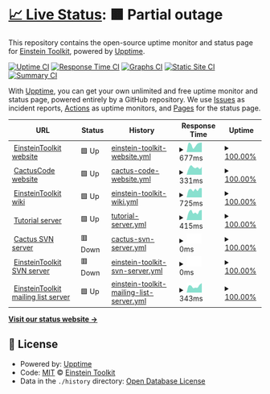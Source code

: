 # [📈 Live Status](https://einsteintoolkit.github.io/uptime): <!--live status--> **🟧 Partial outage**

This repository contains the open-source uptime monitor and status page for [Einstein Toolkit](http://einsteintoolkit.org/), powered by [Upptime](https://github.com/upptime/upptime).

[![Uptime CI](https://github.com/einsteintoolkit/uptime/workflows/Uptime%20CI/badge.svg)](https://github.com/einsteintoolkit/uptime/actions?query=workflow%3A%22Uptime+CI%22)
[![Response Time CI](https://github.com/einsteintoolkit/uptime/workflows/Response%20Time%20CI/badge.svg)](https://github.com/einsteintoolkit/uptime/actions?query=workflow%3A%22Response+Time+CI%22)
[![Graphs CI](https://github.com/einsteintoolkit/uptime/workflows/Graphs%20CI/badge.svg)](https://github.com/einsteintoolkit/uptime/actions?query=workflow%3A%22Graphs+CI%22)
[![Static Site CI](https://github.com/einsteintoolkit/uptime/workflows/Static%20Site%20CI/badge.svg)](https://github.com/einsteintoolkit/uptime/actions?query=workflow%3A%22Static+Site+CI%22)
[![Summary CI](https://github.com/einsteintoolkit/uptime/workflows/Summary%20CI/badge.svg)](https://github.com/einsteintoolkit/uptime/actions?query=workflow%3A%22Summary+CI%22)

With [Upptime](https://upptime.js.org), you can get your own unlimited and free uptime monitor and status page, powered entirely by a GitHub repository. We use [Issues](https://github.com/einsteintoolkit/uptime/issues) as incident reports, [Actions](https://github.com/einsteintoolkit/uptime/actions) as uptime monitors, and [Pages](https://einsteintoolkit.github.io/uptime) for the status page.

<!--start: status pages-->
<!-- This summary is generated by Upptime (https://github.com/upptime/upptime) -->
<!-- Do not edit this manually, your changes will be overwritten -->
<!-- prettier-ignore -->
| URL | Status | History | Response Time | Uptime |
| --- | ------ | ------- | ------------- | ------ |
| <img alt="" src="https://icons.duckduckgo.com/ip3/www.einsteintoolkit.org.ico" height="13"> [EinsteinToolkit website](https://www.einsteintoolkit.org) | 🟩 Up | [einstein-toolkit-website.yml](https://github.com/EinsteinToolkit/uptime/commits/HEAD/history/einstein-toolkit-website.yml) | <details><summary><img alt="Response time graph" src="./graphs/einstein-toolkit-website/response-time-week.png" height="20"> 677ms</summary><br><a href="https://einsteintoolkit.github.io/uptime/history/einstein-toolkit-website"><img alt="Response time 692" src="https://img.shields.io/endpoint?url=https%3A%2F%2Fraw.githubusercontent.com%2FEinsteinToolkit%2Fuptime%2FHEAD%2Fapi%2Feinstein-toolkit-website%2Fresponse-time.json"></a><br><a href="https://einsteintoolkit.github.io/uptime/history/einstein-toolkit-website"><img alt="24-hour response time 873" src="https://img.shields.io/endpoint?url=https%3A%2F%2Fraw.githubusercontent.com%2FEinsteinToolkit%2Fuptime%2FHEAD%2Fapi%2Feinstein-toolkit-website%2Fresponse-time-day.json"></a><br><a href="https://einsteintoolkit.github.io/uptime/history/einstein-toolkit-website"><img alt="7-day response time 677" src="https://img.shields.io/endpoint?url=https%3A%2F%2Fraw.githubusercontent.com%2FEinsteinToolkit%2Fuptime%2FHEAD%2Fapi%2Feinstein-toolkit-website%2Fresponse-time-week.json"></a><br><a href="https://einsteintoolkit.github.io/uptime/history/einstein-toolkit-website"><img alt="30-day response time 964" src="https://img.shields.io/endpoint?url=https%3A%2F%2Fraw.githubusercontent.com%2FEinsteinToolkit%2Fuptime%2FHEAD%2Fapi%2Feinstein-toolkit-website%2Fresponse-time-month.json"></a><br><a href="https://einsteintoolkit.github.io/uptime/history/einstein-toolkit-website"><img alt="1-year response time 735" src="https://img.shields.io/endpoint?url=https%3A%2F%2Fraw.githubusercontent.com%2FEinsteinToolkit%2Fuptime%2FHEAD%2Fapi%2Feinstein-toolkit-website%2Fresponse-time-year.json"></a></details> | <details><summary><a href="https://einsteintoolkit.github.io/uptime/history/einstein-toolkit-website">100.00%</a></summary><a href="https://einsteintoolkit.github.io/uptime/history/einstein-toolkit-website"><img alt="All-time uptime 100.00%" src="https://img.shields.io/endpoint?url=https%3A%2F%2Fraw.githubusercontent.com%2FEinsteinToolkit%2Fuptime%2FHEAD%2Fapi%2Feinstein-toolkit-website%2Fuptime.json"></a><br><a href="https://einsteintoolkit.github.io/uptime/history/einstein-toolkit-website"><img alt="24-hour uptime 100.00%" src="https://img.shields.io/endpoint?url=https%3A%2F%2Fraw.githubusercontent.com%2FEinsteinToolkit%2Fuptime%2FHEAD%2Fapi%2Feinstein-toolkit-website%2Fuptime-day.json"></a><br><a href="https://einsteintoolkit.github.io/uptime/history/einstein-toolkit-website"><img alt="7-day uptime 100.00%" src="https://img.shields.io/endpoint?url=https%3A%2F%2Fraw.githubusercontent.com%2FEinsteinToolkit%2Fuptime%2FHEAD%2Fapi%2Feinstein-toolkit-website%2Fuptime-week.json"></a><br><a href="https://einsteintoolkit.github.io/uptime/history/einstein-toolkit-website"><img alt="30-day uptime 100.00%" src="https://img.shields.io/endpoint?url=https%3A%2F%2Fraw.githubusercontent.com%2FEinsteinToolkit%2Fuptime%2FHEAD%2Fapi%2Feinstein-toolkit-website%2Fuptime-month.json"></a><br><a href="https://einsteintoolkit.github.io/uptime/history/einstein-toolkit-website"><img alt="1-year uptime 100.00%" src="https://img.shields.io/endpoint?url=https%3A%2F%2Fraw.githubusercontent.com%2FEinsteinToolkit%2Fuptime%2FHEAD%2Fapi%2Feinstein-toolkit-website%2Fuptime-year.json"></a></details>
| <img alt="" src="https://icons.duckduckgo.com/ip3/www.cactuscode.org.ico" height="13"> [CactusCode website](https://www.cactuscode.org) | 🟩 Up | [cactus-code-website.yml](https://github.com/EinsteinToolkit/uptime/commits/HEAD/history/cactus-code-website.yml) | <details><summary><img alt="Response time graph" src="./graphs/cactus-code-website/response-time-week.png" height="20"> 331ms</summary><br><a href="https://einsteintoolkit.github.io/uptime/history/cactus-code-website"><img alt="Response time 341" src="https://img.shields.io/endpoint?url=https%3A%2F%2Fraw.githubusercontent.com%2FEinsteinToolkit%2Fuptime%2FHEAD%2Fapi%2Fcactus-code-website%2Fresponse-time.json"></a><br><a href="https://einsteintoolkit.github.io/uptime/history/cactus-code-website"><img alt="24-hour response time 359" src="https://img.shields.io/endpoint?url=https%3A%2F%2Fraw.githubusercontent.com%2FEinsteinToolkit%2Fuptime%2FHEAD%2Fapi%2Fcactus-code-website%2Fresponse-time-day.json"></a><br><a href="https://einsteintoolkit.github.io/uptime/history/cactus-code-website"><img alt="7-day response time 331" src="https://img.shields.io/endpoint?url=https%3A%2F%2Fraw.githubusercontent.com%2FEinsteinToolkit%2Fuptime%2FHEAD%2Fapi%2Fcactus-code-website%2Fresponse-time-week.json"></a><br><a href="https://einsteintoolkit.github.io/uptime/history/cactus-code-website"><img alt="30-day response time 311" src="https://img.shields.io/endpoint?url=https%3A%2F%2Fraw.githubusercontent.com%2FEinsteinToolkit%2Fuptime%2FHEAD%2Fapi%2Fcactus-code-website%2Fresponse-time-month.json"></a><br><a href="https://einsteintoolkit.github.io/uptime/history/cactus-code-website"><img alt="1-year response time 345" src="https://img.shields.io/endpoint?url=https%3A%2F%2Fraw.githubusercontent.com%2FEinsteinToolkit%2Fuptime%2FHEAD%2Fapi%2Fcactus-code-website%2Fresponse-time-year.json"></a></details> | <details><summary><a href="https://einsteintoolkit.github.io/uptime/history/cactus-code-website">100.00%</a></summary><a href="https://einsteintoolkit.github.io/uptime/history/cactus-code-website"><img alt="All-time uptime 100.00%" src="https://img.shields.io/endpoint?url=https%3A%2F%2Fraw.githubusercontent.com%2FEinsteinToolkit%2Fuptime%2FHEAD%2Fapi%2Fcactus-code-website%2Fuptime.json"></a><br><a href="https://einsteintoolkit.github.io/uptime/history/cactus-code-website"><img alt="24-hour uptime 100.00%" src="https://img.shields.io/endpoint?url=https%3A%2F%2Fraw.githubusercontent.com%2FEinsteinToolkit%2Fuptime%2FHEAD%2Fapi%2Fcactus-code-website%2Fuptime-day.json"></a><br><a href="https://einsteintoolkit.github.io/uptime/history/cactus-code-website"><img alt="7-day uptime 100.00%" src="https://img.shields.io/endpoint?url=https%3A%2F%2Fraw.githubusercontent.com%2FEinsteinToolkit%2Fuptime%2FHEAD%2Fapi%2Fcactus-code-website%2Fuptime-week.json"></a><br><a href="https://einsteintoolkit.github.io/uptime/history/cactus-code-website"><img alt="30-day uptime 100.00%" src="https://img.shields.io/endpoint?url=https%3A%2F%2Fraw.githubusercontent.com%2FEinsteinToolkit%2Fuptime%2FHEAD%2Fapi%2Fcactus-code-website%2Fuptime-month.json"></a><br><a href="https://einsteintoolkit.github.io/uptime/history/cactus-code-website"><img alt="1-year uptime 100.00%" src="https://img.shields.io/endpoint?url=https%3A%2F%2Fraw.githubusercontent.com%2FEinsteinToolkit%2Fuptime%2FHEAD%2Fapi%2Fcactus-code-website%2Fuptime-year.json"></a></details>
| <img alt="" src="https://www.wikipedia.org/static/favicon/wikipedia.ico" height="13"> [EinsteinToolkit wiki](https://docs.einsteintoolkit.org) | 🟩 Up | [einstein-toolkit-wiki.yml](https://github.com/EinsteinToolkit/uptime/commits/HEAD/history/einstein-toolkit-wiki.yml) | <details><summary><img alt="Response time graph" src="./graphs/einstein-toolkit-wiki/response-time-week.png" height="20"> 725ms</summary><br><a href="https://einsteintoolkit.github.io/uptime/history/einstein-toolkit-wiki"><img alt="Response time 715" src="https://img.shields.io/endpoint?url=https%3A%2F%2Fraw.githubusercontent.com%2FEinsteinToolkit%2Fuptime%2FHEAD%2Fapi%2Feinstein-toolkit-wiki%2Fresponse-time.json"></a><br><a href="https://einsteintoolkit.github.io/uptime/history/einstein-toolkit-wiki"><img alt="24-hour response time 947" src="https://img.shields.io/endpoint?url=https%3A%2F%2Fraw.githubusercontent.com%2FEinsteinToolkit%2Fuptime%2FHEAD%2Fapi%2Feinstein-toolkit-wiki%2Fresponse-time-day.json"></a><br><a href="https://einsteintoolkit.github.io/uptime/history/einstein-toolkit-wiki"><img alt="7-day response time 725" src="https://img.shields.io/endpoint?url=https%3A%2F%2Fraw.githubusercontent.com%2FEinsteinToolkit%2Fuptime%2FHEAD%2Fapi%2Feinstein-toolkit-wiki%2Fresponse-time-week.json"></a><br><a href="https://einsteintoolkit.github.io/uptime/history/einstein-toolkit-wiki"><img alt="30-day response time 725" src="https://img.shields.io/endpoint?url=https%3A%2F%2Fraw.githubusercontent.com%2FEinsteinToolkit%2Fuptime%2FHEAD%2Fapi%2Feinstein-toolkit-wiki%2Fresponse-time-month.json"></a><br><a href="https://einsteintoolkit.github.io/uptime/history/einstein-toolkit-wiki"><img alt="1-year response time 740" src="https://img.shields.io/endpoint?url=https%3A%2F%2Fraw.githubusercontent.com%2FEinsteinToolkit%2Fuptime%2FHEAD%2Fapi%2Feinstein-toolkit-wiki%2Fresponse-time-year.json"></a></details> | <details><summary><a href="https://einsteintoolkit.github.io/uptime/history/einstein-toolkit-wiki">100.00%</a></summary><a href="https://einsteintoolkit.github.io/uptime/history/einstein-toolkit-wiki"><img alt="All-time uptime 100.00%" src="https://img.shields.io/endpoint?url=https%3A%2F%2Fraw.githubusercontent.com%2FEinsteinToolkit%2Fuptime%2FHEAD%2Fapi%2Feinstein-toolkit-wiki%2Fuptime.json"></a><br><a href="https://einsteintoolkit.github.io/uptime/history/einstein-toolkit-wiki"><img alt="24-hour uptime 100.00%" src="https://img.shields.io/endpoint?url=https%3A%2F%2Fraw.githubusercontent.com%2FEinsteinToolkit%2Fuptime%2FHEAD%2Fapi%2Feinstein-toolkit-wiki%2Fuptime-day.json"></a><br><a href="https://einsteintoolkit.github.io/uptime/history/einstein-toolkit-wiki"><img alt="7-day uptime 100.00%" src="https://img.shields.io/endpoint?url=https%3A%2F%2Fraw.githubusercontent.com%2FEinsteinToolkit%2Fuptime%2FHEAD%2Fapi%2Feinstein-toolkit-wiki%2Fuptime-week.json"></a><br><a href="https://einsteintoolkit.github.io/uptime/history/einstein-toolkit-wiki"><img alt="30-day uptime 100.00%" src="https://img.shields.io/endpoint?url=https%3A%2F%2Fraw.githubusercontent.com%2FEinsteinToolkit%2Fuptime%2FHEAD%2Fapi%2Feinstein-toolkit-wiki%2Fuptime-month.json"></a><br><a href="https://einsteintoolkit.github.io/uptime/history/einstein-toolkit-wiki"><img alt="1-year uptime 100.00%" src="https://img.shields.io/endpoint?url=https%3A%2F%2Fraw.githubusercontent.com%2FEinsteinToolkit%2Fuptime%2FHEAD%2Fapi%2Feinstein-toolkit-wiki%2Fuptime-year.json"></a></details>
| <img alt="" src="https://jupyter.org/favicon.ico" height="13"> [Tutorial server](https://etk.cct.lsu.edu) | 🟩 Up | [tutorial-server.yml](https://github.com/EinsteinToolkit/uptime/commits/HEAD/history/tutorial-server.yml) | <details><summary><img alt="Response time graph" src="./graphs/tutorial-server/response-time-week.png" height="20"> 415ms</summary><br><a href="https://einsteintoolkit.github.io/uptime/history/tutorial-server"><img alt="Response time 510" src="https://img.shields.io/endpoint?url=https%3A%2F%2Fraw.githubusercontent.com%2FEinsteinToolkit%2Fuptime%2FHEAD%2Fapi%2Ftutorial-server%2Fresponse-time.json"></a><br><a href="https://einsteintoolkit.github.io/uptime/history/tutorial-server"><img alt="24-hour response time 487" src="https://img.shields.io/endpoint?url=https%3A%2F%2Fraw.githubusercontent.com%2FEinsteinToolkit%2Fuptime%2FHEAD%2Fapi%2Ftutorial-server%2Fresponse-time-day.json"></a><br><a href="https://einsteintoolkit.github.io/uptime/history/tutorial-server"><img alt="7-day response time 415" src="https://img.shields.io/endpoint?url=https%3A%2F%2Fraw.githubusercontent.com%2FEinsteinToolkit%2Fuptime%2FHEAD%2Fapi%2Ftutorial-server%2Fresponse-time-week.json"></a><br><a href="https://einsteintoolkit.github.io/uptime/history/tutorial-server"><img alt="30-day response time 400" src="https://img.shields.io/endpoint?url=https%3A%2F%2Fraw.githubusercontent.com%2FEinsteinToolkit%2Fuptime%2FHEAD%2Fapi%2Ftutorial-server%2Fresponse-time-month.json"></a><br><a href="https://einsteintoolkit.github.io/uptime/history/tutorial-server"><img alt="1-year response time 409" src="https://img.shields.io/endpoint?url=https%3A%2F%2Fraw.githubusercontent.com%2FEinsteinToolkit%2Fuptime%2FHEAD%2Fapi%2Ftutorial-server%2Fresponse-time-year.json"></a></details> | <details><summary><a href="https://einsteintoolkit.github.io/uptime/history/tutorial-server">100.00%</a></summary><a href="https://einsteintoolkit.github.io/uptime/history/tutorial-server"><img alt="All-time uptime 100.00%" src="https://img.shields.io/endpoint?url=https%3A%2F%2Fraw.githubusercontent.com%2FEinsteinToolkit%2Fuptime%2FHEAD%2Fapi%2Ftutorial-server%2Fuptime.json"></a><br><a href="https://einsteintoolkit.github.io/uptime/history/tutorial-server"><img alt="24-hour uptime 100.00%" src="https://img.shields.io/endpoint?url=https%3A%2F%2Fraw.githubusercontent.com%2FEinsteinToolkit%2Fuptime%2FHEAD%2Fapi%2Ftutorial-server%2Fuptime-day.json"></a><br><a href="https://einsteintoolkit.github.io/uptime/history/tutorial-server"><img alt="7-day uptime 100.00%" src="https://img.shields.io/endpoint?url=https%3A%2F%2Fraw.githubusercontent.com%2FEinsteinToolkit%2Fuptime%2FHEAD%2Fapi%2Ftutorial-server%2Fuptime-week.json"></a><br><a href="https://einsteintoolkit.github.io/uptime/history/tutorial-server"><img alt="30-day uptime 100.00%" src="https://img.shields.io/endpoint?url=https%3A%2F%2Fraw.githubusercontent.com%2FEinsteinToolkit%2Fuptime%2FHEAD%2Fapi%2Ftutorial-server%2Fuptime-month.json"></a><br><a href="https://einsteintoolkit.github.io/uptime/history/tutorial-server"><img alt="1-year uptime 100.00%" src="https://img.shields.io/endpoint?url=https%3A%2F%2Fraw.githubusercontent.com%2FEinsteinToolkit%2Fuptime%2FHEAD%2Fapi%2Ftutorial-server%2Fuptime-year.json"></a></details>
| <img alt="" src="https://subversion.apache.org/icon.png" height="13"> [Cactus SVN server](http://svn.cactuscode.org) | 🟥 Down | [cactus-svn-server.yml](https://github.com/EinsteinToolkit/uptime/commits/HEAD/history/cactus-svn-server.yml) | <details><summary><img alt="Response time graph" src="./graphs/cactus-svn-server/response-time-week.png" height="20"> 0ms</summary><br><a href="https://einsteintoolkit.github.io/uptime/history/cactus-svn-server"><img alt="Response time 1453" src="https://img.shields.io/endpoint?url=https%3A%2F%2Fraw.githubusercontent.com%2FEinsteinToolkit%2Fuptime%2FHEAD%2Fapi%2Fcactus-svn-server%2Fresponse-time.json"></a><br><a href="https://einsteintoolkit.github.io/uptime/history/cactus-svn-server"><img alt="24-hour response time 0" src="https://img.shields.io/endpoint?url=https%3A%2F%2Fraw.githubusercontent.com%2FEinsteinToolkit%2Fuptime%2FHEAD%2Fapi%2Fcactus-svn-server%2Fresponse-time-day.json"></a><br><a href="https://einsteintoolkit.github.io/uptime/history/cactus-svn-server"><img alt="7-day response time 0" src="https://img.shields.io/endpoint?url=https%3A%2F%2Fraw.githubusercontent.com%2FEinsteinToolkit%2Fuptime%2FHEAD%2Fapi%2Fcactus-svn-server%2Fresponse-time-week.json"></a><br><a href="https://einsteintoolkit.github.io/uptime/history/cactus-svn-server"><img alt="30-day response time 0" src="https://img.shields.io/endpoint?url=https%3A%2F%2Fraw.githubusercontent.com%2FEinsteinToolkit%2Fuptime%2FHEAD%2Fapi%2Fcactus-svn-server%2Fresponse-time-month.json"></a><br><a href="https://einsteintoolkit.github.io/uptime/history/cactus-svn-server"><img alt="1-year response time 2224" src="https://img.shields.io/endpoint?url=https%3A%2F%2Fraw.githubusercontent.com%2FEinsteinToolkit%2Fuptime%2FHEAD%2Fapi%2Fcactus-svn-server%2Fresponse-time-year.json"></a></details> | <details><summary><a href="https://einsteintoolkit.github.io/uptime/history/cactus-svn-server">100.00%</a></summary><a href="https://einsteintoolkit.github.io/uptime/history/cactus-svn-server"><img alt="All-time uptime 100.00%" src="https://img.shields.io/endpoint?url=https%3A%2F%2Fraw.githubusercontent.com%2FEinsteinToolkit%2Fuptime%2FHEAD%2Fapi%2Fcactus-svn-server%2Fuptime.json"></a><br><a href="https://einsteintoolkit.github.io/uptime/history/cactus-svn-server"><img alt="24-hour uptime 100.00%" src="https://img.shields.io/endpoint?url=https%3A%2F%2Fraw.githubusercontent.com%2FEinsteinToolkit%2Fuptime%2FHEAD%2Fapi%2Fcactus-svn-server%2Fuptime-day.json"></a><br><a href="https://einsteintoolkit.github.io/uptime/history/cactus-svn-server"><img alt="7-day uptime 100.00%" src="https://img.shields.io/endpoint?url=https%3A%2F%2Fraw.githubusercontent.com%2FEinsteinToolkit%2Fuptime%2FHEAD%2Fapi%2Fcactus-svn-server%2Fuptime-week.json"></a><br><a href="https://einsteintoolkit.github.io/uptime/history/cactus-svn-server"><img alt="30-day uptime 100.00%" src="https://img.shields.io/endpoint?url=https%3A%2F%2Fraw.githubusercontent.com%2FEinsteinToolkit%2Fuptime%2FHEAD%2Fapi%2Fcactus-svn-server%2Fuptime-month.json"></a><br><a href="https://einsteintoolkit.github.io/uptime/history/cactus-svn-server"><img alt="1-year uptime 100.00%" src="https://img.shields.io/endpoint?url=https%3A%2F%2Fraw.githubusercontent.com%2FEinsteinToolkit%2Fuptime%2FHEAD%2Fapi%2Fcactus-svn-server%2Fuptime-year.json"></a></details>
| <img alt="" src="https://subversion.apache.org/icon.png" height="13"> [EinsteinToolkit SVN server](http://svn.einsteintoolkit.org) | 🟥 Down | [einstein-toolkit-svn-server.yml](https://github.com/EinsteinToolkit/uptime/commits/HEAD/history/einstein-toolkit-svn-server.yml) | <details><summary><img alt="Response time graph" src="./graphs/einstein-toolkit-svn-server/response-time-week.png" height="20"> 0ms</summary><br><a href="https://einsteintoolkit.github.io/uptime/history/einstein-toolkit-svn-server"><img alt="Response time 1050" src="https://img.shields.io/endpoint?url=https%3A%2F%2Fraw.githubusercontent.com%2FEinsteinToolkit%2Fuptime%2FHEAD%2Fapi%2Feinstein-toolkit-svn-server%2Fresponse-time.json"></a><br><a href="https://einsteintoolkit.github.io/uptime/history/einstein-toolkit-svn-server"><img alt="24-hour response time 0" src="https://img.shields.io/endpoint?url=https%3A%2F%2Fraw.githubusercontent.com%2FEinsteinToolkit%2Fuptime%2FHEAD%2Fapi%2Feinstein-toolkit-svn-server%2Fresponse-time-day.json"></a><br><a href="https://einsteintoolkit.github.io/uptime/history/einstein-toolkit-svn-server"><img alt="7-day response time 0" src="https://img.shields.io/endpoint?url=https%3A%2F%2Fraw.githubusercontent.com%2FEinsteinToolkit%2Fuptime%2FHEAD%2Fapi%2Feinstein-toolkit-svn-server%2Fresponse-time-week.json"></a><br><a href="https://einsteintoolkit.github.io/uptime/history/einstein-toolkit-svn-server"><img alt="30-day response time 0" src="https://img.shields.io/endpoint?url=https%3A%2F%2Fraw.githubusercontent.com%2FEinsteinToolkit%2Fuptime%2FHEAD%2Fapi%2Feinstein-toolkit-svn-server%2Fresponse-time-month.json"></a><br><a href="https://einsteintoolkit.github.io/uptime/history/einstein-toolkit-svn-server"><img alt="1-year response time 1723" src="https://img.shields.io/endpoint?url=https%3A%2F%2Fraw.githubusercontent.com%2FEinsteinToolkit%2Fuptime%2FHEAD%2Fapi%2Feinstein-toolkit-svn-server%2Fresponse-time-year.json"></a></details> | <details><summary><a href="https://einsteintoolkit.github.io/uptime/history/einstein-toolkit-svn-server">100.00%</a></summary><a href="https://einsteintoolkit.github.io/uptime/history/einstein-toolkit-svn-server"><img alt="All-time uptime 100.00%" src="https://img.shields.io/endpoint?url=https%3A%2F%2Fraw.githubusercontent.com%2FEinsteinToolkit%2Fuptime%2FHEAD%2Fapi%2Feinstein-toolkit-svn-server%2Fuptime.json"></a><br><a href="https://einsteintoolkit.github.io/uptime/history/einstein-toolkit-svn-server"><img alt="24-hour uptime 100.00%" src="https://img.shields.io/endpoint?url=https%3A%2F%2Fraw.githubusercontent.com%2FEinsteinToolkit%2Fuptime%2FHEAD%2Fapi%2Feinstein-toolkit-svn-server%2Fuptime-day.json"></a><br><a href="https://einsteintoolkit.github.io/uptime/history/einstein-toolkit-svn-server"><img alt="7-day uptime 100.00%" src="https://img.shields.io/endpoint?url=https%3A%2F%2Fraw.githubusercontent.com%2FEinsteinToolkit%2Fuptime%2FHEAD%2Fapi%2Feinstein-toolkit-svn-server%2Fuptime-week.json"></a><br><a href="https://einsteintoolkit.github.io/uptime/history/einstein-toolkit-svn-server"><img alt="30-day uptime 100.00%" src="https://img.shields.io/endpoint?url=https%3A%2F%2Fraw.githubusercontent.com%2FEinsteinToolkit%2Fuptime%2FHEAD%2Fapi%2Feinstein-toolkit-svn-server%2Fuptime-month.json"></a><br><a href="https://einsteintoolkit.github.io/uptime/history/einstein-toolkit-svn-server"><img alt="1-year uptime 100.00%" src="https://img.shields.io/endpoint?url=https%3A%2F%2Fraw.githubusercontent.com%2FEinsteinToolkit%2Fuptime%2FHEAD%2Fapi%2Feinstein-toolkit-svn-server%2Fuptime-year.json"></a></details>
| <img alt="" src="https://icons.duckduckgo.com/ip3/mail.einsteintoolkit.org.ico" height="13"> [EinsteinToolkit mailing list server](https://mail.einsteintoolkit.org) | 🟩 Up | [einstein-toolkit-mailing-list-server.yml](https://github.com/EinsteinToolkit/uptime/commits/HEAD/history/einstein-toolkit-mailing-list-server.yml) | <details><summary><img alt="Response time graph" src="./graphs/einstein-toolkit-mailing-list-server/response-time-week.png" height="20"> 343ms</summary><br><a href="https://einsteintoolkit.github.io/uptime/history/einstein-toolkit-mailing-list-server"><img alt="Response time 418" src="https://img.shields.io/endpoint?url=https%3A%2F%2Fraw.githubusercontent.com%2FEinsteinToolkit%2Fuptime%2FHEAD%2Fapi%2Feinstein-toolkit-mailing-list-server%2Fresponse-time.json"></a><br><a href="https://einsteintoolkit.github.io/uptime/history/einstein-toolkit-mailing-list-server"><img alt="24-hour response time 531" src="https://img.shields.io/endpoint?url=https%3A%2F%2Fraw.githubusercontent.com%2FEinsteinToolkit%2Fuptime%2FHEAD%2Fapi%2Feinstein-toolkit-mailing-list-server%2Fresponse-time-day.json"></a><br><a href="https://einsteintoolkit.github.io/uptime/history/einstein-toolkit-mailing-list-server"><img alt="7-day response time 343" src="https://img.shields.io/endpoint?url=https%3A%2F%2Fraw.githubusercontent.com%2FEinsteinToolkit%2Fuptime%2FHEAD%2Fapi%2Feinstein-toolkit-mailing-list-server%2Fresponse-time-week.json"></a><br><a href="https://einsteintoolkit.github.io/uptime/history/einstein-toolkit-mailing-list-server"><img alt="30-day response time 350" src="https://img.shields.io/endpoint?url=https%3A%2F%2Fraw.githubusercontent.com%2FEinsteinToolkit%2Fuptime%2FHEAD%2Fapi%2Feinstein-toolkit-mailing-list-server%2Fresponse-time-month.json"></a><br><a href="https://einsteintoolkit.github.io/uptime/history/einstein-toolkit-mailing-list-server"><img alt="1-year response time 440" src="https://img.shields.io/endpoint?url=https%3A%2F%2Fraw.githubusercontent.com%2FEinsteinToolkit%2Fuptime%2FHEAD%2Fapi%2Feinstein-toolkit-mailing-list-server%2Fresponse-time-year.json"></a></details> | <details><summary><a href="https://einsteintoolkit.github.io/uptime/history/einstein-toolkit-mailing-list-server">100.00%</a></summary><a href="https://einsteintoolkit.github.io/uptime/history/einstein-toolkit-mailing-list-server"><img alt="All-time uptime 100.00%" src="https://img.shields.io/endpoint?url=https%3A%2F%2Fraw.githubusercontent.com%2FEinsteinToolkit%2Fuptime%2FHEAD%2Fapi%2Feinstein-toolkit-mailing-list-server%2Fuptime.json"></a><br><a href="https://einsteintoolkit.github.io/uptime/history/einstein-toolkit-mailing-list-server"><img alt="24-hour uptime 100.00%" src="https://img.shields.io/endpoint?url=https%3A%2F%2Fraw.githubusercontent.com%2FEinsteinToolkit%2Fuptime%2FHEAD%2Fapi%2Feinstein-toolkit-mailing-list-server%2Fuptime-day.json"></a><br><a href="https://einsteintoolkit.github.io/uptime/history/einstein-toolkit-mailing-list-server"><img alt="7-day uptime 100.00%" src="https://img.shields.io/endpoint?url=https%3A%2F%2Fraw.githubusercontent.com%2FEinsteinToolkit%2Fuptime%2FHEAD%2Fapi%2Feinstein-toolkit-mailing-list-server%2Fuptime-week.json"></a><br><a href="https://einsteintoolkit.github.io/uptime/history/einstein-toolkit-mailing-list-server"><img alt="30-day uptime 100.00%" src="https://img.shields.io/endpoint?url=https%3A%2F%2Fraw.githubusercontent.com%2FEinsteinToolkit%2Fuptime%2FHEAD%2Fapi%2Feinstein-toolkit-mailing-list-server%2Fuptime-month.json"></a><br><a href="https://einsteintoolkit.github.io/uptime/history/einstein-toolkit-mailing-list-server"><img alt="1-year uptime 100.00%" src="https://img.shields.io/endpoint?url=https%3A%2F%2Fraw.githubusercontent.com%2FEinsteinToolkit%2Fuptime%2FHEAD%2Fapi%2Feinstein-toolkit-mailing-list-server%2Fuptime-year.json"></a></details>

<!--end: status pages-->

[**Visit our status website →**](https://einsteintoolkit.github.io/uptime)

## 📄 License

- Powered by: [Upptime](https://github.com/upptime/upptime)
- Code: [MIT](./LICENSE) © [Einstein Toolkit](http://einsteintoolkit.org/)
- Data in the `./history` directory: [Open Database License](https://opendatacommons.org/licenses/odbl/1-0/)
